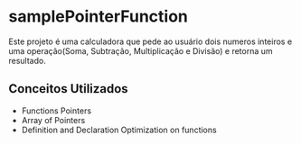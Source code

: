 # samplePointerFunction

Este projeto é uma calculadora que pede ao usuário dois numeros inteiros e uma operação(Soma, Subtração, Multiplicação e Divisão) e retorna um resultado.

## Conceitos Utilizados
- Functions Pointers
- Array of Pointers
- Definition and Declaration Optimization on functions
